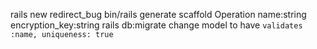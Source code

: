 rails new redirect_bug
bin/rails generate scaffold Operation name:string encryption_key:string
rails db:migrate
change model to have ```validates :name, uniqueness: true```
